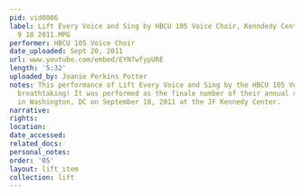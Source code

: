 ```yaml
---
pid: vid0006
label: Lift Every Voice and Sing by HBCU 105 Voice Choir, Kenndedy Center Performance
  9 18 2011.MPG
performer: HBCU 105 Voice Choir
date_uploaded: Sept 20, 2011
url: www.youtube.com/embed/EYN7wfypURE
length: '5:32'
uploaded_by: Joanie Perkins Potter
notes: This performance of Lift Every Voice and Sing by the HBCU 105 Voice Choir was
  breathtaking! It was performed as the finale number of their annual conference performance
  in Washington, DC on September 18, 2011 at the JF Kennedy Center.
narrative: 
rights: 
location: 
date_accessed: 
related_docs: 
personal_notes: 
order: '05'
layout: lift_item
collection: lift
---
```

